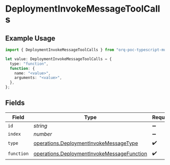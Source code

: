 # DeploymentInvokeMessageToolCalls

## Example Usage

```typescript
import { DeploymentInvokeMessageToolCalls } from "orq-poc-typescript-multi-env-version/models/operations";

let value: DeploymentInvokeMessageToolCalls = {
  type: "function",
  function: {
    name: "<value>",
    arguments: "<value>",
  },
};
```

## Fields

| Field                                                                                                    | Type                                                                                                     | Required                                                                                                 | Description                                                                                              |
| -------------------------------------------------------------------------------------------------------- | -------------------------------------------------------------------------------------------------------- | -------------------------------------------------------------------------------------------------------- | -------------------------------------------------------------------------------------------------------- |
| `id`                                                                                                     | *string*                                                                                                 | :heavy_minus_sign:                                                                                       | N/A                                                                                                      |
| `index`                                                                                                  | *number*                                                                                                 | :heavy_minus_sign:                                                                                       | N/A                                                                                                      |
| `type`                                                                                                   | [operations.DeploymentInvokeMessageType](../../models/operations/deploymentinvokemessagetype.md)         | :heavy_check_mark:                                                                                       | N/A                                                                                                      |
| `function`                                                                                               | [operations.DeploymentInvokeMessageFunction](../../models/operations/deploymentinvokemessagefunction.md) | :heavy_check_mark:                                                                                       | N/A                                                                                                      |